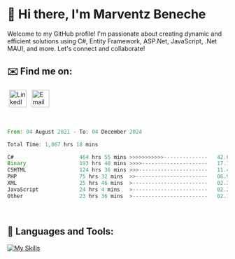 # 👋 Hi there, I'm Marventz Beneche

Welcome to my GitHub profile! I'm passionate about creating dynamic and efficient solutions using C#, Entity Framework, ASP.Net, JavaScript, .Net MAUI, and more. Let's connect and collaborate!

## ✉️ Find me on:
 <a href="https://linkedin.com/in/benechem" target="_blank" rel="noopener noreferrer"> <img src="https://icons.iconarchive.com/icons/limav/flat-gradient-social/512/Linkedin-icon.png" alt="LinkedIn" height="40" style="vertical-align:top; margin:4px"></a>
 <a href="mailto:info@benechem.co"> <img src="https://icons.iconarchive.com/icons/dtafalonso/android-lollipop/512/Gmail-icon.png" alt="Email" height="40" style="vertical-align:top; margin:4px"></a>
</p>

<br/>
<!--START_SECTION:waka-->

```rust
From: 04 August 2021 - To: 04 December 2024

Total Time: 1,067 hrs 18 mins

C#                     464 hrs 55 mins >>>>>>>>>>>--------------   42.62 %
Binary                 193 hrs 48 mins >>>>---------------------   17.77 %
CSHTML                 124 hrs 36 mins >>>----------------------   11.42 %
PHP                    75 hrs 32 mins  >>-----------------------   06.93 %
XML                    25 hrs 46 mins  >------------------------   02.36 %
JavaScript             24 hrs 4 mins   >------------------------   02.21 %
Other                  23 hrs 36 mins  >------------------------   02.16 %
```

<!--END_SECTION:waka-->
<br />

## 🧰 Languages and Tools:

[![My Skills](https://skillicons.dev/icons?i=js,html,css,cs,java,php,mysql,dotnet,bootstrap,visualstudio,vscode,androidstudio,azure,xd,wordpress,raspberrypi)](https://skillicons.dev)
<br />


